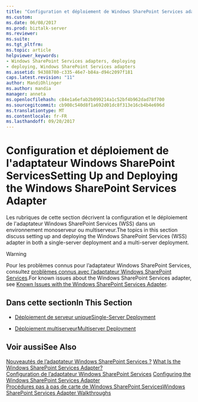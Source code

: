 ```yaml
---
title: "Configuration et déploiement de Windows SharePoint Services adaptateur | Documents Microsoft"
ms.custom: 
ms.date: 06/08/2017
ms.prod: biztalk-server
ms.reviewer: 
ms.suite: 
ms.tgt_pltfrm: 
ms.topic: article
helpviewer_keywords:
- Windows SharePoint Services adapters, deploying
- deploying, Windows SharePoint Services adapters
ms.assetid: 94388780-c335-46e7-b84a-d94c2097f181
caps.latest.revision: "11"
author: MandiOhlinger
ms.author: mandia
manager: anneta
ms.openlocfilehash: c84e1a6efab2b099214a1c52bf4b962dad78f700
ms.sourcegitcommit: cb908c540d8f1a692d01dc8f313e16cb4b4e696d
ms.translationtype: MT
ms.contentlocale: fr-FR
ms.lasthandoff: 09/20/2017
---
```

# <a name="setting-up-and-deploying-the-windows-sharepoint-services-adapter"></a><span data-ttu-id="61dad-102">Configuration et déploiement de l'adaptateur Windows SharePoint Services</span><span class="sxs-lookup"><span data-stu-id="61dad-102">Setting Up and Deploying the Windows SharePoint Services Adapter</span></span>
<span data-ttu-id="61dad-103">Les rubriques de cette section décrivent la configuration et le déploiement de l'adaptateur Windows SharePoint Services (WSS) dans un environnement monoserveur ou multiserveur.</span><span class="sxs-lookup"><span data-stu-id="61dad-103">The topics in this section discuss setting up and deploying the Windows SharePoint Services (WSS) adapter in both a single-server deployment and a multi-server deployment.</span></span>  
  
> [!WARNING]
>  <span data-ttu-id="61dad-104">Pour les problèmes connus pour l’adaptateur Windows SharePoint Services, consultez [problèmes connus avec l’adaptateur Windows SharePoint Services](../core/known-issues-with-the-windows-sharepoint-services-adapter.md).</span><span class="sxs-lookup"><span data-stu-id="61dad-104">For known issues about the Windows SharePoint Services adapter, see [Known Issues with the Windows SharePoint Services Adapter](../core/known-issues-with-the-windows-sharepoint-services-adapter.md).</span></span>  
  
## <a name="in-this-section"></a><span data-ttu-id="61dad-105">Dans cette section</span><span class="sxs-lookup"><span data-stu-id="61dad-105">In This Section</span></span>  
  
-   [<span data-ttu-id="61dad-106">Déploiement de serveur unique</span><span class="sxs-lookup"><span data-stu-id="61dad-106">Single-Server Deployment</span></span>](../core/single-server-deployment.md)  
  
-   [<span data-ttu-id="61dad-107">Déploiement multiserveur</span><span class="sxs-lookup"><span data-stu-id="61dad-107">Multiserver Deployment</span></span>](../core/multiserver-deployment.md)  
  
## <a name="see-also"></a><span data-ttu-id="61dad-108">Voir aussi</span><span class="sxs-lookup"><span data-stu-id="61dad-108">See Also</span></span>  
 <span data-ttu-id="61dad-109">[Nouveautés de l’adaptateur Windows SharePoint Services ?](../core/what-is-the-windows-sharepoint-services-adapter.md) </span><span class="sxs-lookup"><span data-stu-id="61dad-109">[What Is the Windows SharePoint Services Adapter?](../core/what-is-the-windows-sharepoint-services-adapter.md) </span></span>  
 <span data-ttu-id="61dad-110">[Configuration de l’adaptateur Windows SharePoint Services](../core/configuring-the-windows-sharepoint-services-adapter.md) </span><span class="sxs-lookup"><span data-stu-id="61dad-110">[Configuring the Windows SharePoint Services Adapter](../core/configuring-the-windows-sharepoint-services-adapter.md) </span></span>  
 [<span data-ttu-id="61dad-111">Procédures pas à pas de carte de Windows SharePoint Services</span><span class="sxs-lookup"><span data-stu-id="61dad-111">Windows SharePoint Services Adapter Walkthroughs</span></span>](../core/windows-sharepoint-services-adapter-walkthroughs.md)